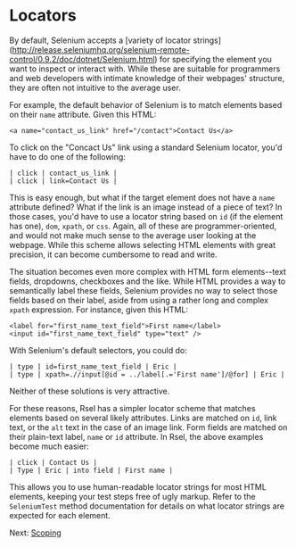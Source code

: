 Locators
========

By default, Selenium accepts a [variety of locator strings]
(http://release.seleniumhq.org/selenium-remote-control/0.9.2/doc/dotnet/Selenium.html)
for specifying the element you want to inspect or interact with. While these
are suitable for programmers and web developers with intimate knowledge of
their webpages' structure, they are often not intuitive to the average user.

For example, the default behavior of Selenium is to match elements based on
their `name` attribute. Given this HTML:

    <a name="contact_us_link" href="/contact">Contact Us</a>

To click on the "Concact Us" link using a standard Selenium locator, you'd have
to do one of the following:

    | click | contact_us_link |
    | click | link=Contact Us |

This is easy enough, but what if the target element does not have a `name`
attribute defined? What if the link is an image instead of a piece of text? In
those cases, you'd have to use a locator string based on `id` (if the element
has one), `dom`, `xpath`, or `css`. Again, all of these are
programmer-oriented, and would not make much sense to the average user looking
at the webpage. While this scheme allows selecting HTML elements with great
precision, it can become cumbersome to read and write.

The situation becomes even more complex with HTML form elements--text fields,
dropdowns, checkboxes and the like. While HTML provides a way to semantically
label these fields, Selenium provides no way to select those fields based on
their label, aside from using a rather long and complex `xpath` expression.
For instance, given this HTML:

    <label for="first_name_text_field">First name</label>
    <input id="first_name_text_field" type="text" />

With Selenium's default selectors, you could do:

    | type | id=first_name_text_field | Eric |
    | type | xpath=.//input[@id = ../label[.='First name']/@for] | Eric |

Neither of these solutions is very attractive.

For these reasons, Rsel has a simpler locator scheme that matches elements
based on several likely attributes. Links are matched on `id`, link text, or
the `alt` text in the case of an image link. Form fields are matched on their
plain-text label, `name` or `id` attribute. In Rsel, the above examples become
much easier:

    | click | Contact Us |
    | Type | Eric | into field | First name |

This allows you to use human-readable locator strings for most HTML elements,
keeping your test steps free of ugly markup. Refer to the `SeleniumTest` method
documentation for details on what locator strings are expected for each element.

Next: [Scoping](scoping.md)

